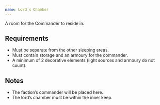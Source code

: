 ```yaml
---
name: Lord´s Chamber
---
```


A room for the Commander to reside in.

## Requirements
- Must be separate from the other sleeping areas.
- Must contain storage and an armoury for the commander.
- A minimum of 2 decorative elements (light sources and armoury do not count).

## Notes
- The faction’s commander will be placed here.
- The lord’s chamber must be within the inner keep.
